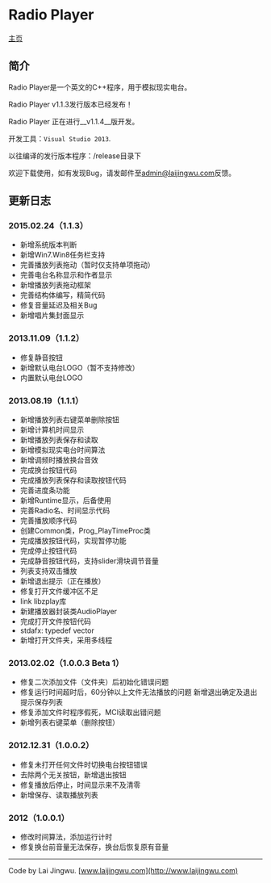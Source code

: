 # Radio Player #

[主页](http://radioplayer.laijingwu.com)

## 简介 ##

Radio Player是一个英文的C++程序，用于模拟现实电台。

Radio Player v1.1.3发行版本已经发布！

Radio Player 正在进行__v1.1.4__版开发。

开发工具：`Visual Studio 2013`.

以往编译的发行版本程序：/release目录下

欢迎下载使用，如有发现Bug，请发邮件至[admin@laijingwu.com](mailto:admin@laijingwu.com)反馈。

## 更新日志 ##

### 2015.02.24（1.1.3） ###
- 新增系统版本判断
- 新增Win7.Win8任务栏支持
- 完善播放列表拖动（暂时仅支持单项拖动）
- 完善电台名称显示和作者显示
- 新增播放列表拖动框架
- 完善结构体编写，精简代码
- 修复音量延迟及相关Bug
- 新增唱片集封面显示

### 2013.11.09（1.1.2） ###
- 修复静音按钮
- 新增默认电台LOGO（暂不支持修改）
- 内置默认电台LOGO

### 2013.08.19（1.1.1） ###
- 新增播放列表右键菜单删除按钮
- 新增计算机时间显示
- 新增播放列表保存和读取
- 新增模拟现实电台时间算法
- 新增调频时播放换台音效
- 完成换台按钮代码
- 完成播放列表保存和读取按钮代码
- 完善进度条功能
- 新增Runtime显示，后备使用
- 完善Radio名、时间显示代码
- 完善播放顺序代码
- 创建Common类，Prog_PlayTimeProc类
- 完成播放按钮代码，实现暂停功能
- 完成停止按钮代码
- 完成静音按钮代码，支持slider滑块调节音量
- 列表支持双击播放
- 新增退出提示（正在播放）
- 修复打开文件缓冲区不足
- link libzplay库
- 新建播放器封装类AudioPlayer
- 完成打开文件按钮代码
- stdafx: typedef vector
- 新增打开文件夹，采用多线程

### 2013.02.02（1.0.0.3 Beta 1） ###
- 修复二次添加文件（文件夹）后初始化错误问题
- 修复运行时间超时后，60分钟以上文件无法播放的问题
新增退出确定及退出提示保存列表
- 修复添加文件时程序假死，MCI读取出错问题
- 新增列表右键菜单（删除按钮）

### 2012.12.31（1.0.0.2） ###
- 修复未打开任何文件时切换电台按钮错误
- 去除两个无关按钮，新增退出按钮
- 修复播放后停止，时间显示来不及清零
- 新增保存、读取播放列表

### 2012（1.0.0.1） ###
- 修改时间算法，添加运行计时
- 修复换台前音量无法保存，换台后恢复原有音量

***
Code by Lai Jingwu. [www.laijingwu.com](http://www.laijingwu.com)
